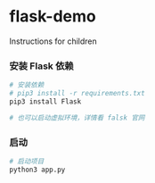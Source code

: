 # flask-demo

Instructions for children

### 安装 Flask 依赖

```bash
# 安装依赖
# pip3 install -r requirements.txt
pip3 install Flask

# 也可以启动虚拟环境，详情看 falsk 官网
```

### 启动
```bash
# 启动项目
python3 app.py
```